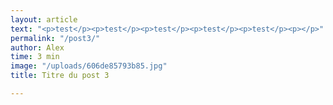 ```yaml
---
layout: article
text: "<p>test</p><p>test</p><p>test</p><p>test</p><p>test</p><p></p>"
permalink: "/post3/"
author: Alex
time: 3 min
image: "/uploads/606de85793b85.jpg"
title: Titre du post 3

---
```

